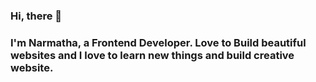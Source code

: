 ### Hi, there  👋

<h3>I'm Narmatha, a Frontend Developer. Love to Build beautiful websites and I love to learn new things and build creative website.<h3>
